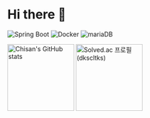 # Hi there 👋
<!-- [![Hits](https://hits.seeyoufarm.com/api/count/incr/badge.svg?url=https%3A%2F%2Fgithub.com%2Fchisan01&count_bg=%2379C83D&title_bg=%23555555&icon=&icon_color=%23E7E7E7&title=hits&edge_flat=false)](https://hits.seeyoufarm.com)  -->

![Spring Boot](http://img.shields.io/badge/-SpringBoot-6DB33F?style=flat&logo=SpringBoot&logoColor=white)
![Docker](http://img.shields.io/badge/-Docker-2496ED?style=flat&logo=docker&logoColor=white)
![mariaDB](http://img.shields.io/badge/-MariaDB-003545?style=flat&logo=mariaDB)

<p>
  <!--   ![Chisan's GitHub stats](https://github-readme-stats.vercel.app/api?username=chisan01&show_icons=true) -->
  <img src="https://github-readme-stats.vercel.app/api?username=chisan01&show_icons=true" alt="Chisan's GitHub stats" height="150">
  <!--   [![Solved.ac 프로필](http://mazassumnida.wtf/api/v2/generate_badge?boj=dkscltks)](https://solved.ac/dkscltks) -->
  <img src="http://mazassumnida.wtf/api/v2/generate_badge?boj=dkscltks" alt="Solved.ac 프로필 (dkscltks)" height="150">
</p>



<!--
**chisan01/chisan01** is a ✨ _special_ ✨ repository because its `README.md` (this file) appears on your GitHub profile.

Here are some ideas to get you started:

- 🔭 I’m currently working on ...
- 🌱 I’m currently learning ...
- 👯 I’m looking to collaborate on ...
- 🤔 I’m looking for help with ...
- 💬 Ask me about ...
- 📫 How to reach me: ...
- 😄 Pronouns: ...
- ⚡ Fun fact: ...
-->

